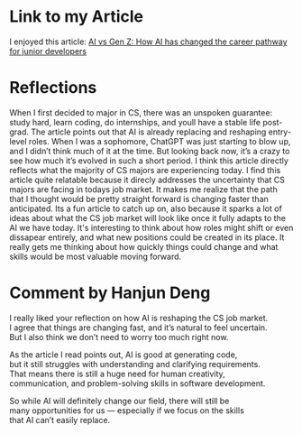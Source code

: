 # Link to my Article
I enjoyed this article: [AI vs Gen Z: How AI has changed the career pathway for junior developers](https://stackoverflow.blog/2025/09/10/ai-vs-gen-z/)


# Reflections
When I first decided to major in CS, there was an unspoken guarantee: study hard, learn coding, do internships, and youll have a stable life post-grad. The article points out that AI is already replacing and reshaping entry-level roles. When I was a sophomore, ChatGPT was just starting to blow up, and I didn’t think much of it at the time. But looking back now, it’s a crazy to see how much it’s evolved in such a short period. I think this article directly reflects what the majority of CS majors are experiencing today. I find this article quite relatable because it direcly addresses the uncertainty that CS majors are facing in todays job market. It makes me realize that the path that I thought would be pretty straight forward is changing faster than anticipated. Its a fun article to catch up on, also because it sparks a lot of ideas about what the CS job market will look like once it fully adapts to the AI we have today. It's interesting to think about how roles might shift or even dissapear entirely, and what new positions could be created in its place. It really gets me thinking about how quickly things could change and what skills would be most valuable moving forward.

# Comment by Hanjun Deng

I really liked your reflection on how AI is reshaping the CS job market.  
I agree that things are changing fast, and it’s natural to feel uncertain.  
But I also think we don’t need to worry too much right now.  

As the article I read points out, AI is good at generating code,  
but it still struggles with understanding and clarifying requirements.  
That means there is still a huge need for human creativity,  
communication, and problem-solving skills in software development.  

So while AI will definitely change our field, there will still be  
many opportunities for us — especially if we focus on the skills  
that AI can’t easily replace.
